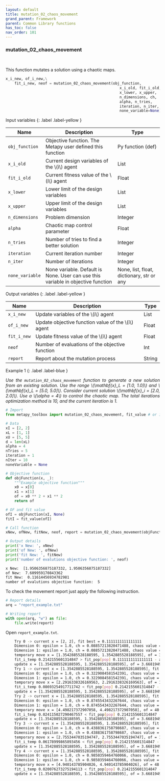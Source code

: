 ```yaml
---
layout: default
title: mutation_02_chaos_movement
grand_parent: Framework
parent: Common Library functions
has_toc: false
nav_order: 101
---
```


<!--Don't delete ths script-->
<script src = "https://polyfill.io/v3/polyfill.min.js?features=es6"></script>
<script id = "MathJax-script" async src="https://cdn.jsdelivr.net/npm/mathjax@3/es5/tex-mml-chtml.js"></script>
<!--Don't delete ths script-->

<h3>mutation_02_chaos_movement</h3>

<br>

<p align = "justify">
  This function mutates a solution using a chaotic maps.
</p>

```python
x_i_new, of_i_new,\
    fit_i_new, neof = mutation_02_chaos_movement(obj_function,
                                                    x_i_old, fit_i_old,
                                                    x_lower, x_upper,
                                                    n_dimensions, ch,
                                                    alpha, n_tries,
                                                    iteration, n_iter,
                                                    none_variable=None)
```

Input variables
{: .label .label-yellow }

<table style = "width:100%">
    <thead>
      <tr>
        <th>Name</th>
        <th>Description</th>
        <th>Type</th>
      </tr>
    </thead>
    <tr>
        <td><code>obj_function</code></td>
        <td>Objective function. The Metapy user defined this function</td>
        <td>Py function (def)</td>
    </tr>
    <tr>
        <td><code>x_i_old</code></td>
        <td>Current design variables of the \(i\) agent</td>
        <td>List</td>
    </tr>
    <tr>
        <td><code>fit_i_old</code></td>
        <td>Current fitness value of the \(i\) agent</td>
        <td>Float</td>
    </tr>
    <tr>
        <td><code>x_lower</code></td>
        <td>Lower limit of the design variables</td>
        <td>List</td>
    </tr>
    <tr>
        <td><code>x_upper</code></td>
        <td>Upper limit of the design variables</td>
        <td>List</td>
    </tr>
    <tr>
        <td><code>n_dimensions</code></td>
        <td>Problem dimension</td>
        <td>Integer</td>
    </tr>
    <tr>
        <td><code>alpha</code></td>
        <td>Chaotic map control parameter</td>
        <td>Float</td>
    </tr>
    <tr>
        <td><code>n_tries</code></td>
        <td>Number of tries to find a better solution</td>
        <td>Integer</td>
    </tr>
    <tr>
        <td><code>iteration</code></td>
        <td>Current iteration number</td>
        <td>Integer</td>
    </tr>
    <tr>
        <td><code>n_iter</code></td>
        <td>Number of iterations</td>
        <td>Integer</td>
    </tr>
    <tr>
        <td><code>none_variable</code></td>
        <td>None variable. Default is None. User can use this variable in objective function</td>
        <td>None, list, float, dictionary, str or any</td>
    </tr>
</table>

Output variables
{: .label .label-yellow }

<table style = "width:100%">
    <thead>
      <tr>
        <th>Name</th>
        <th>Description</th>
        <th>Type</th>
      </tr>
    </thead>
    <tr>
        <td><code>x_i_new</code></td>
        <td>Update variables of the \(i\) agent</td>
        <td>List</td>
    </tr>
    <tr>
        <td><code>of_i_new</code></td>
        <td>Update objective function value of the \(i\) agent</td>
        <td>Float</td>
    </tr>
    <tr>
        <td><code>fit_i_new</code></td>
        <td>Update fitness value of the \(i\) agent</td>
        <td>Float</td>
    </tr>
    <tr>
        <td><code>neof</code></td>
        <td>Number of evaluations of the objective function</td>
        <td>Int</td>
    </tr>
    <tr>
        <td><code>report</code></td>
        <td>Report about the mutation process</td>
        <td>String</td>
    </tr>
</table>

Example 1
{: .label .label-blue }

<p align = "justify">
  <i>
      Use the <code>mutation_02_chaos_movement</code> function to generate a new solution from an existing solution. Use the range \(\mathbf{x}_L = [1.0, 1.0]\) and \(\mathbf{x}_L = [5.0, 5.0]\). Consider current solution \(\mathbf{x}_i = [2.0, 2.0]\). Use a \(\alpha = 4\) to control the chaotic map. The total iterations optimization method is 10, and the current iteration is 1.
  </i>
</p>

```python
# Import
from metapy_toolbox import mutation_02_chaos_movement, fit_value # or import *

# Data
xI = [2, 2]
xL = [1, 1]
xU = [5, 5]
d = len(xL)
alpha = 4
nTries = 5
iteration = 1
nIter = 10
noneVariable = None

# Objective function
def objFunction(x, _):
    """Example objective function"""
    x0 = x[0]
    x1 = x[1]
    of = x0 ** 2 + x1 ** 2
    return of

# OF and fit value
ofI = objFunction(xI, None)
fitI = fit_value(ofI)

# Call function
xNew, ofNew, fitNew, neof, report = mutation_02_chaos_movement(objFunction, xI, fitI, xL, xU, d, alpha, nTries, iteration, nIter)

# Output details
print('x New: ', xNew)
print('of New: ', ofNew)
print('fit New: ', fitNew)
print('number of evalutions objective function: ', neof)
```

```bash
x New:  [1.9506356875187332, 1.9506356875187332]
of New:  7.609959170843362
fit New:  0.11614456934782981
number of evalutions objective function:  5
```

<p align = "justify">
  To check the movement report just apply the following instruction.
</p>

```python
# Report details
arq = "report_example.txt"

# Writing report
with open(arq, "w") as file:
    file.write(report)
```

<p align = "justify">
  Open <code>report_example.txt</code>. 
</p>

```bash
    Try 0 -> current x = [2, 2], fit best = 0.1111111111111111
    Dimension 0: epsilon = 1.0, ch = 0.08857213820471488, chaos value = 1.3542885528188595, neighbor = 1.3542885528188595
    Dimension 1: epsilon = 1.0, ch = 0.08857213820471488, chaos value = 1.3542885528188595, neighbor = 1.3542885528188595
    temporary move x = [1.3542885528188595, 1.3542885528188595], of = 3.6681949685924016, fit = 0.2142155601314847
    fit_i_temp 0.2142155601314847 > fit_pop[pop] 0.1111111111111111 - accept this solution
    update x = [1.3542885528188595, 1.3542885528188595], of = 3.6681949685924016, fit = 0.2142155601314847
    Try 1 -> current x = [1.3542885528188595, 1.3542885528188595], fit best = 0.2142155601314847
    Dimension 0: epsilon = 1.0, ch = 0.3229084581542391, chaos value = 2.2916338326169563, neighbor = 2.2916338326169563
    Dimension 1: epsilon = 1.0, ch = 0.3229084581542391, chaos value = 2.2916338326169563, neighbor = 2.2916338326169563
    temporary move x = [2.2916338326169563, 2.2916338326169563], of = 10.50317124558936, fit = 0.08693254917711742
    fit_i_temp 0.08693254917711742 < fit_pop[pop] 0.2142155601314847 - not accept this solution
    update x = [1.3542885528188595, 1.3542885528188595], of = 3.6681949685924016, fit = 0.2142155601314847
    Try 2 -> current x = [1.3542885528188595, 1.3542885528188595], fit best = 0.2142155601314847
    Dimension 0: epsilon = 1.0, ch = 0.8745543432267644, chaos value = 4.498217372907058, neighbor = 4.498217372907058
    Dimension 1: epsilon = 1.0, ch = 0.8745543432267644, chaos value = 4.498217372907058, neighbor = 4.498217372907058
    temporary move x = [4.498217372907058, 4.498217372907058], of = 40.46791906784574, fit = 0.024115027290467557
    fit_i_temp 0.024115027290467557 < fit_pop[pop] 0.2142155601314847 - not accept this solution
    update x = [1.3542885528188595, 1.3542885528188595], of = 3.6681949685924016, fit = 0.2142155601314847
    Try 3 -> current x = [1.3542885528188595, 1.3542885528188595], fit best = 0.2142155601314847
    Dimension 0: epsilon = 1.0, ch = 0.4388361758798687, chaos value = 2.7553447035194747, neighbor = 2.7553447035194747
    Dimension 1: epsilon = 1.0, ch = 0.4388361758798687, chaos value = 2.7553447035194747, neighbor = 2.7553447035194747
    temporary move x = [2.7553447035194747, 2.7553447035194747], of = 15.183848870425644, fit = 0.06178999865893456
    fit_i_temp 0.06178999865893456 < fit_pop[pop] 0.2142155601314847 - not accept this solution
    update x = [1.3542885528188595, 1.3542885528188595], of = 3.6681949685924016, fit = 0.2142155601314847
    Try 4 -> current x = [1.3542885528188595, 1.3542885528188595], fit best = 0.2142155601314847
    Dimension 0: epsilon = 1.0, ch = 0.9850359464760066, chaos value = 4.940143785904026, neighbor = 4.940143785904026
    Dimension 1: epsilon = 1.0, ch = 0.9850359464760066, chaos value = 4.940143785904026, neighbor = 4.940143785904026
    temporary move x = [4.940143785904026, 4.940143785904026], of = 48.81004125081233, fit = 0.020076273275194113
    fit_i_temp 0.020076273275194113 < fit_pop[pop] 0.2142155601314847 - not accept this solution
    update x = [1.3542885528188595, 1.3542885528188595], of = 3.6681949685924016, fit = 0.2142155601314847
```
